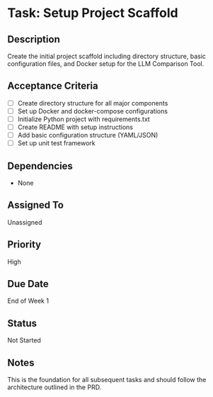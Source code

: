 # Task: Setup Project Scaffold

## Description
Create the initial project scaffold including directory structure, basic configuration files, and Docker setup for the LLM Comparison Tool.

## Acceptance Criteria
- [ ] Create directory structure for all major components
- [ ] Set up Docker and docker-compose configurations
- [ ] Initialize Python project with requirements.txt
- [ ] Create README with setup instructions
- [ ] Add basic configuration structure (YAML/JSON)
- [ ] Set up unit test framework

## Dependencies
- None

## Assigned To
Unassigned

## Priority
High

## Due Date
End of Week 1

## Status
Not Started

## Notes
This is the foundation for all subsequent tasks and should follow the architecture outlined in the PRD. 